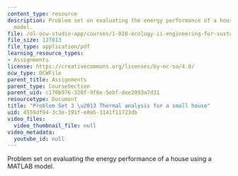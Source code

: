 ```yaml
---
content_type: resource
description: Problem set on evaluating the energy performance of a house using a MATLAB
  model.
file: /ol-ocw-studio-app/courses/1-020-ecology-ii-engineering-for-sustainability-spring-2008/4559df843c3e191fe8a53141f11723db_assn3.pdf
file_size: 127813
file_type: application/pdf
learning_resource_types:
- Assignments
license: https://creativecommons.org/licenses/by-nc-sa/4.0/
ocw_type: OCWFile
parent_title: Assignments
parent_type: CourseSection
parent_uid: c170b976-320f-9f6e-5ebf-dee2993a7d31
resourcetype: Document
title: "Problem Set 3 \u2013 Thermal analysis for a small house"
uid: 4559df84-3c3e-191f-e8a5-3141f11723db
video_files:
  video_thumbnail_file: null
video_metadata:
  youtube_id: null
---
```

Problem set on evaluating the energy performance of a house using a MATLAB model.